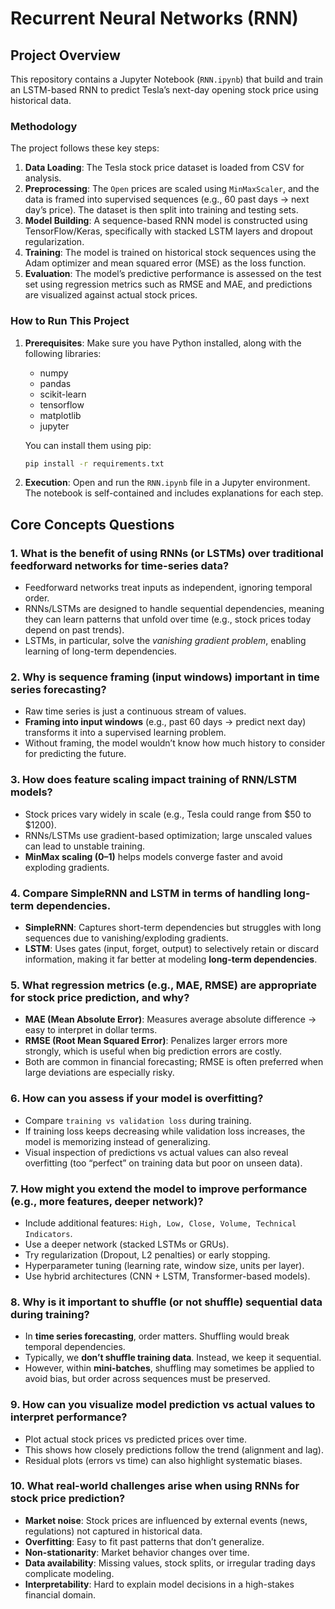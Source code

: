 # Recurrent Neural Networks (RNN) 

## Project Overview

This repository contains a Jupyter Notebook (`RNN.ipynb`) that build and train an LSTM-based RNN to predict Tesla’s next-day opening stock price using historical data.

### Methodology

The project follows these key steps:
1.  **Data Loading**: The Tesla stock price dataset is loaded from CSV for analysis.
2.  **Preprocessing**: The `Open` prices are scaled using `MinMaxScaler`, and the data is framed into supervised sequences (e.g., 60 past days → next day’s price). The dataset is then split into training and testing sets.
3.  **Model Building**: A sequence-based RNN model is constructed using TensorFlow/Keras, specifically with stacked LSTM layers and dropout regularization.
4.  **Training**: The model is trained on historical stock sequences using the Adam optimizer and mean squared error (MSE) as the loss function.
5.  **Evaluation**: The model’s predictive performance is assessed on the test set using regression metrics such as RMSE and MAE, and predictions are visualized against actual stock prices.

### How to Run This Project

1.  **Prerequisites**: Make sure you have Python installed, along with the following libraries:
    *   numpy
    *   pandas
    *   scikit-learn
    *   tensorflow
    *   matplotlib
    *   jupyter

    You can install them using pip:
    ```bash
    pip install -r requirements.txt    
    ```

2.  **Execution**: Open and run the `RNN.ipynb` file in a Jupyter environment. The notebook is self-contained and includes explanations for each step.

## Core Concepts Questions

### 1. What is the benefit of using RNNs (or LSTMs) over traditional feedforward networks for time-series data?  
- Feedforward networks treat inputs as independent, ignoring temporal order.  
- RNNs/LSTMs are designed to handle sequential dependencies, meaning they can learn patterns that unfold over time (e.g., stock prices today depend on past trends).  
- LSTMs, in particular, solve the *vanishing gradient problem*, enabling learning of long-term dependencies.  

### 2. Why is sequence framing (input windows) important in time series forecasting?  
- Raw time series is just a continuous stream of values.  
- **Framing into input windows** (e.g., past 60 days → predict next day) transforms it into a supervised learning problem.  
- Without framing, the model wouldn’t know how much history to consider for predicting the future.  

### 3. How does feature scaling impact training of RNN/LSTM models?  
- Stock prices vary widely in scale (e.g., Tesla could range from $50 to $1200).  
- RNNs/LSTMs use gradient-based optimization; large unscaled values can lead to unstable training.  
- **MinMax scaling (0–1)** helps models converge faster and avoid exploding gradients.  

### 4. Compare SimpleRNN and LSTM in terms of handling long-term dependencies.  
- **SimpleRNN**: Captures short-term dependencies but struggles with long sequences due to vanishing/exploding gradients.  
- **LSTM**: Uses gates (input, forget, output) to selectively retain or discard information, making it far better at modeling **long-term dependencies**.  

### 5. What regression metrics (e.g., MAE, RMSE) are appropriate for stock price prediction, and why?  
- **MAE (Mean Absolute Error)**: Measures average absolute difference → easy to interpret in dollar terms.  
- **RMSE (Root Mean Squared Error)**: Penalizes larger errors more strongly, which is useful when big prediction errors are costly.  
- Both are common in financial forecasting; RMSE is often preferred when large deviations are especially risky.  

### 6. How can you assess if your model is overfitting?  
- Compare `training vs validation loss` during training.  
- If training loss keeps decreasing while validation loss increases, the model is memorizing instead of generalizing.  
- Visual inspection of predictions vs actual values can also reveal overfitting (too “perfect” on training data but poor on unseen data).  

### 7. How might you extend the model to improve performance (e.g., more features, deeper network)?  
- Include additional features: `High, Low, Close, Volume, Technical Indicators`.  
- Use a deeper network (stacked LSTMs or GRUs).  
- Try regularization (Dropout, L2 penalties) or early stopping.  
- Hyperparameter tuning (learning rate, window size, units per layer).  
- Use hybrid architectures (CNN + LSTM, Transformer-based models).  

### 8. Why is it important to shuffle (or not shuffle) sequential data during training?  
- In **time series forecasting**, order matters. Shuffling would break temporal dependencies.  
- Typically, we **don’t shuffle training data**. Instead, we keep it sequential.  
- However, within **mini-batches**, shuffling may sometimes be applied to avoid bias, but order across sequences must be preserved.  

### 9. How can you visualize model prediction vs actual values to interpret performance?  
- Plot actual stock prices vs predicted prices over time.  
- This shows how closely predictions follow the trend (alignment and lag).  
- Residual plots (errors vs time) can also highlight systematic biases.  

### 10. What real-world challenges arise when using RNNs for stock price prediction?  
- **Market noise**: Stock prices are influenced by external events (news, regulations) not captured in historical data.  
- **Overfitting**: Easy to fit past patterns that don’t generalize.  
- **Non-stationarity**: Market behavior changes over time.  
- **Data availability**: Missing values, stock splits, or irregular trading days complicate modeling.  
- **Interpretability**: Hard to explain model decisions in a high-stakes financial domain.  